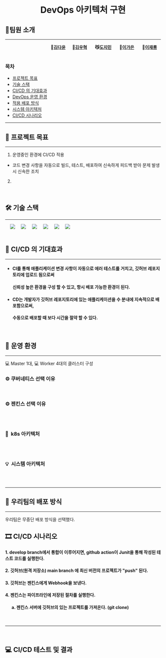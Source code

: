 
<br>

<h1 align="center"> DevOps 아키텍처 구현 </h1>


## 🎁팀원 소개
---

&nbsp;　&nbsp;　&nbsp;　&nbsp;　&nbsp;　&nbsp;　&nbsp;　&nbsp;　  **🐥[김다윤](https://github.com/dyun23)**&nbsp;　  **🦊[김우혁](https://github.com/sue06004)** &nbsp;　  **😼[도지민](https://github.com/jimnyy)** &nbsp;　  **🐰[이가은](https://github.com/dlrkdms125)** &nbsp;　  **🐻[이재룡](https://github.com/ashd89)**
<br><br>


### 목차
- [프로젝트 목표](#🤳-프로젝트-목표)
- [기술 스택](#🛠-기술-스택)
- [CI/CD 의 기대효과](#🔎-CI/CD-의-기대효과 )
- [DevOps 운영 환경](#🌌-운영-환경)
- [적용 배포 방식](#📣-우리팀의-배포-방식)
- [시스템 아키텍처](#💡&nbsp;&nbsp;시스템-아키텍처)
- [CI/CD 시나리오](#🎞-CI/CD-시나리오)

---
## 🤳 프로젝트 목표
---
1. 운영중인 환경에 CI/CD 적용
-  코드 변경 사항을 자동으로 빌드, 테스트, 배포하여 신속하게 피드백 받아 문제 발생시 신속한 조치
2. 

<br>

## 🛠 기술 스택
---

&nbsp;&nbsp;&nbsp;&nbsp;<img src="https://img.shields.io/badge/GitHub-181717?style=flat&logo=GitHub&logoColor=white&color=black"></a></a>
&nbsp;&nbsp;&nbsp;&nbsp;<img src="https://img.shields.io/badge/Git-F05032?style=flat&logo=Git&logoColor=white&color=ffa500"></a></a>
&nbsp;&nbsp;&nbsp;&nbsp;<img src="https://img.shields.io/badge/Jenkins-D24939?style=flat&logo=jenkins&logoColor=white"/></a></a>
&nbsp;&nbsp;&nbsp;&nbsp;<img src="https://img.shields.io/badge/Docker-2496ED?style=flat&logo=Docker&logoColor=black&color=blue"/></a></a>
&nbsp;&nbsp;&nbsp;&nbsp;<img src="https://img.shields.io/badge/Kubernetes-326CE5?style=flat&logo=Kubernetes&logoColor=blue&color=skyblue"/></a></a>
&nbsp;&nbsp;&nbsp;&nbsp;<img src="https://img.shields.io/badge/Slack-4A154B?style=flat&logo=Slack&logoColor=yellow&color=purple"/></a></a>
<br><br>


## 🔎 CI/CD 의 기대효과 
---

- #### CI를 통해 애플리케이션 변경 사항이 자동으로 에러 테스트를 거치고, 깃허브 레포지토리에 업로드 됨으로써

#### &nbsp;&nbsp;&nbsp;　신뢰성 높은 환경을 구성 할 수 있고, 항시 배포 가능한 환경이 된다.

- #### CD는 개발자가 깃허브 레포지토리에 있는 애플리케이션을 수 분내에 지속적으로 배포함으로써,

#### &nbsp;&nbsp;&nbsp;　수동으로 배포할 때 보다 시간을 절약 할 수 있다.

  <br>


## 🌌 운영 환경
---
💻 Master 1대, 💻 Worker 4대의 클러스터 구성


### ⚙ 쿠버네티스 선택 이유

<br>


### ⚙ 젠킨스 선택 이유

<br><br>

### 📁&nbsp;&nbsp;k8s 아키텍처

<br>
<br>


### 💡&nbsp;&nbsp;시스템 아키텍처

<br>
<br>

---

## 📣 우리팀의 배포 방식
---
우리팀은 무중단 배포 방식을 선택했다.
<br>




## 🎞 CI/CD 시나리오

#### 1. develop branch에서 통합이 이루어지면, github action이 Junit을 통해 작성된 테스트 코드를 실행한다.

#### 2. 깃허브(원격 저장소) main branch 에 최신 버전의 프로젝트가 "push" 된다.

#### 3. 깃허브는 젠킨스에게 Webhook을 보낸다.

#### 4. 젠킨스는 파이프라인에 저장된 절차를 실행한다.

#### &nbsp;　 a. 젠킨스 서버에 깃허브의 있는 프로젝트를 가져온다. (git clone)



<br>

---

<br>

## 💻 CI/CD 테스트 및 결과

